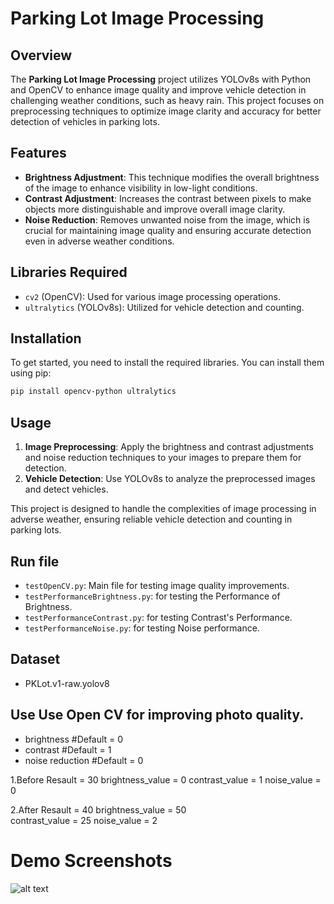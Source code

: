 
# Parking Lot Image Processing

## Overview

The **Parking Lot Image Processing** project utilizes YOLOv8s with Python and OpenCV to enhance image quality and improve vehicle detection in challenging weather conditions, such as heavy rain. This project focuses on preprocessing techniques to optimize image clarity and accuracy for better detection of vehicles in parking lots.

## Features

- **Brightness Adjustment**: This technique modifies the overall brightness of the image to enhance visibility in low-light conditions.
- **Contrast Adjustment**: Increases the contrast between pixels to make objects more distinguishable and improve overall image clarity.
- **Noise Reduction**: Removes unwanted noise from the image, which is crucial for maintaining image quality and ensuring accurate detection even in adverse weather conditions.

## Libraries Required

- `cv2` (OpenCV): Used for various image processing operations.
- `ultralytics` (YOLOv8s): Utilized for vehicle detection and counting.

## Installation

To get started, you need to install the required libraries. You can install them using pip:

```bash
pip install opencv-python ultralytics
```

## Usage

1. **Image Preprocessing**: Apply the brightness and contrast adjustments and noise reduction techniques to your images to prepare them for detection.
2. **Vehicle Detection**: Use YOLOv8s to analyze the preprocessed images and detect vehicles.

This project is designed to handle the complexities of image processing in adverse weather, ensuring reliable vehicle detection and counting in parking lots.


## Run file
- `testOpenCV.py`: Main file for testing image quality improvements.
- `testPerformanceBrightness.py`: for testing the Performance of Brightness.
- `testPerformanceContrast.py`: for testing Contrast's Performance.
- `testPerformanceNoise.py`: for testing Noise performance.


## Dataset
- PKLot.v1-raw.yolov8

## Use Use Open CV for improving photo quality.
- brightness #Default = 0
- contrast #Default = 1
- noise reduction #Default = 0

1.Before Resault = 30
brightness_value = 0
contrast_value = 1 
noise_value = 0

2.After Resault = 40
brightness_value = 50   
contrast_value = 25 
noise_value = 2  


# Demo Screenshots
![alt text](https://github.com/praphanth/parking-lot-image-processing/blob/master/img-demo.png?raw=true)